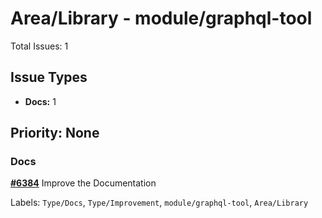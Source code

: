 # Area/Library - module/graphql-tool

Total Issues: 1

## Issue Types

- **Docs:** 1

## Priority: None

### Docs

**[#6384](https://github.com/ballerina-platform/ballerina-library/issues/6384)** Improve the Documentation

Labels: `Type/Docs`, `Type/Improvement`, `module/graphql-tool`, `Area/Library`

